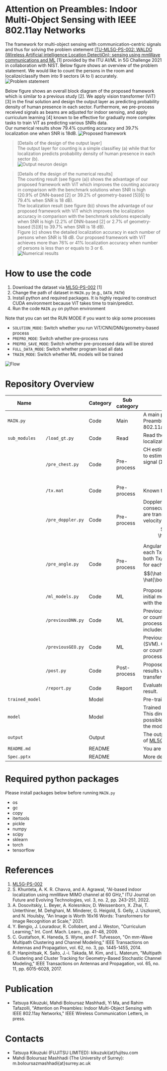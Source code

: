 # Attention on Preambles: Indoor Multi-Object Sensing with IEEE 802.11ay Networks
The framework for multi-object sensing with communication-centric signals and thus for solving the problem stetement [ITU-ML5G-PS-002: WALDO (Wireless Artificial intelligence Location DetectiOn): sensing using mmWave communications and ML](https://challenge.aiforgood.itu.int/match/matchitem/38/) [1] provided by the ITU AI/ML in 5G Challenge 2021 in collaboration with NIST. Below figure shows an overview of the problem statement. We would like to count the persons in the room and localize/classify them into 9 sectors (A to I) accurately.\
![Problem statement](https://github.com/University-of-Surrey-Mahdi/WiFi-sensing/assets/124618252/0f8a18f8-ab65-43bf-a3d8-140da052e2fb)

Below figure shows an overall block diagram of the proposed framework which is similar to a previous study [2]. We apply vision transformer (ViT) [3] in the final solution and design the output layer as predicting probability density of human presence in each sector. Furthermore, we pre-process received signals as beams are adjusted for indoor sensing, and apply curriculum learning [4] known to be effective for gradually more complex tasks to train ViT as predicting various SNRs data.\
Our numerical results show 79.4\% counting accuracy and 39.7\% localization one when SNR is 18dB.
![Proposed framework](https://github.com/University-of-Surrey-Mahdi/WiFi-sensing/assets/124618252/53f4d351-20c2-46db-8ff8-719e0c7a85c6)

> [Details of the design of the output layer]\
The output layer for counting is a simple classifiey (a) while that for localization predicts probability density of human presence in each sector (b).\
![Output neuron design](https://github.com/University-of-Surrey-Mahdi/WiFi-sensing/assets/124618252/53188f3a-8414-4c25-a2d4-dbd485bc5468)

> [Details of the design of the numerical results]\
The counting result (see figure (a)) shows the advantage of our proposed framework with ViT which improves the counting accuracy in comparison with the benchmark solutions when SNR is high (20.9\% of DNN-based [2] or 39.2\% of geometry-based [5][6] to 79.4\% when SNR is 18 dB).\
The localization result (see figure (b)) shows the advantage of our proposed framework with ViT which improves the localization accuracy in comparison with the benchmark solutions especially when SNR is high (2.2\% of DNN-based [2] or 2.7\% of geometry-based [5][6] to 39.7\% when SNR is 18 dB).\
Figure (c) shows the detailed localization accuracy in each number of persons when SNR is 18 dB. Our proposed framework with ViT achieves more than 76\% or 41\% localization accuracy when number of persons is less than or equals to 3 or 6.\
![Numerical results](https://github.com/University-of-Surrey-Mahdi/WiFi-sensing/assets/124618252/6039a079-d793-4411-a75c-d0c6e77d2f58)

# How to use the code

1. Download the dataset via [ML5G-PS-002](https://challenge.aiforgood.itu.int/match/matchitem/38/) [1]
2. Change the path of dataset in `MAIN.py` (e.g., `DATA_PATH`)
3. Install python and required packages. It is highly required to construct CUDA environment because ViT takes time to train/predict.
4. Run the code `MAIN.py` on python environment

Note that you can set the RUN MODE if you want to skip some processes
- `SOLUTION_MODE`: Switch whether you run ViT/CNN/DNN/geometry-based process
- `PREPRO_MODE`: Switch whether pre-process runs
- `PREPRO_SAVE_MODE`: Switch whether pre-processed data will be stored
- `FULL_DATA_MODE`: Switch whether program load all data
- `TRAIN_MODE`: Switch whether ML models will be trained

![Flow](https://github.com/University-of-Surrey-Mahdi/WiFi-sensing/assets/124618252/a5331c69-18ff-491d-91a0-97e471f63ed7)


# Repository Overview
| Name | | Category | Sub category | Description |
| ----------- | ----------- | ----------- | ----------- | ----------- |
| `MAIN.py` || Code | Main | A main python code for running "Attention on Preambles: Indoor Multi-Object Sensing with IEEE 802.11ay Networks" |
| `sub_modules` | `/load_gt.py` | Code | Read | Read the ground truths both of counting and of localization |
|| `/pre_chest.py` | Code | Pre-process | CH estimation. Raw received signals are transfered to estimated channels using known transmitted signal $(\boldsymbol{X})$. $$(\boldsymbol{Y} \Rightarrow \hat{\boldsymbol{H}})$$ |
|| `/tx.mat` | Code | Pre-process | Known transmitted signal $(\boldsymbol{X})$ |
|| `/pre_doppler.py` | Code | Pre-process | Doppler domain analysis. Estimated channels for consecutive packets (number of packets = 128) are transfered to estimated channels for each velocity. $$(\hat{\boldsymbol{H}} \Rightarrow \hat{\boldsymbol{H}}_{\textrm{vel}})$$ |
|| `/pre_angle.py` | Code | Pre-process | Angular domain analysis. Estimated channels for each Tx/Rx antenna (number of antennas is 4 for both Tx/Rx) are transfered to estimated channels for each angle. $$(\hat{\boldsymbol{H}}_{\textrm{vel}} \Rightarrow \hat{\boldsymbol{H}}_{\textrm{vel}}^{\textrm{a}})$$ |
|| `/ml_models.py` | Code | ML | Proposed ML models (CNN and ViT). Output the initial model, train the model, or predict the result with the model. |
|| `/previousDNN.py` | Code | ML | Previous ML model (DNN). Output the initial model, or counting/localization result (including post-process). Note that training the model is not included because it is built in keras library.|
|| `/previousGEO.py` | Code | ML | Previous geometry-based algorithm and ML model (SVM). Output the MPC (multi-path components), or counting/localization result (including post-process). |
|| `/post.py` | Code | Post-process | Proposed post-process algorithm. The predicted results with ML models (CNN and ViT) are transfered to counting/localization result. |
|| `/report.py` | Code | Report | Evaluate, save, and print the counting/localization result. |
| `trained_model` || Model  || Pre-trained models are stored |
| `model` || Model  || Trained models while running the code are stored. This directory is vacant as a default, but it is possible to run the code with test mode if you copy the models stored in `trained_model` here. |
| `output` || Output  || The output results (.txt) are stored with the format of [ML5G-PS-002](https://challenge.aiforgood.itu.int/match/matchitem/38/) |
| `README.md` || README  || You are here! |
| `Spec.pptx` || README  || More detailed explanation of source code |


# Required python packages
Please install packages below before running `MAIN.py`
- os
- gc
- copy
- itertools
- pickle
- numpy
- scipy
- sklearn
- torch
- tensorflow

# References
1) [ML5G-PS-002](https://challenge.aiforgood.itu.int/match/matchitem/38/)
2) S. Khunteta, A. K. R. Chavva, and A. Agrawal, "AI-based indoor localization using mmWave MIMO channel at 60 GHz," ITU Journal on Future and Evolving Technologies, vol. 3, no. 2, pp. 243-251, 2022.
3) A. Dosovitskiy, L. Beyer, A. Kolesnikov, D. Weissenborn, X. Zhai, T. Unterthiner, M. Dehghani, M. Minderer, G. Heigold, S. Gelly, J. Uszkoreit, and N. Houlsby, "An Image is Worth 16x16 Words: Transformers for Image Recognition at Scale," 2021.
4) Y. Bengio, J. Louradour, R. Collobert, and J. Weston, "Curriculum Learning," Int. Conf. Mach. Learn., pp. 41-48, 2009.
5) C. Gustafson, K. Haneda, S. Wyne, and F. Tufvesson, "On mm-Wave Multipath Clustering and Channel Modeling," IEEE Transactions on Antennas and Propagation, vol. 62, no. 3, pp. 1445-1455, 2014.
6) P. Hanpinitsak, K. Saito, J.-i. Takada, M. Kim, and L. Materum, "Multipath Clustering and Cluster Tracking for Geometry-Based Stochastic Channel Modeling," IEEE Transactions on Antennas and Propagation, vol. 65, no. 11, pp. 6015-6028, 2017.


# Publication
- Tatsuya Kikuzuki, Mahdi Boloursaz Mashhadi, Yi Ma, and Rahim Tafazolli, "Attention on Preambles: Indoor Multi-Object Sensing with IEEE 802.11ay Networks," IEEE Wireless Communication Letters, in press.

# Contacts
- Tatsuya Kikuzuki (FUJITSU LIMITED): kikuzuki{at}fujitsu.com
- Mahdi Boloursaz Mashhadi (The University of Surrey): m.boloursazmashhadi{at}surrey.ac.uk
